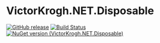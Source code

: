 # VictorKrogh.NET.Disposable


[![GitHub release](https://img.shields.io/github/release/VictorKroghDotNet/VictorKrogh.NET.Disposable.svg)](https://github.com/VictorKroghDotNet/VictorKrogh.NET.Disposable/releases)
[![Build Status](https://github.com/VictorKroghDotNet/VictorKrogh.NET.Disposable/actions/workflows/CI.yml/badge.svg?branch=master)](https://github.com/VictorKroghDotNet/VictorKrogh.NET.Disposable/actions/workflows/CI.yml)
[![NuGet version (VictorKrogh.NET.Disposable)](https://img.shields.io/nuget/v/VictorKrogh.NET.Disposable.svg?style=flat-square)](https://www.nuget.org/packages/VictorKrogh.NET.Disposable/)
